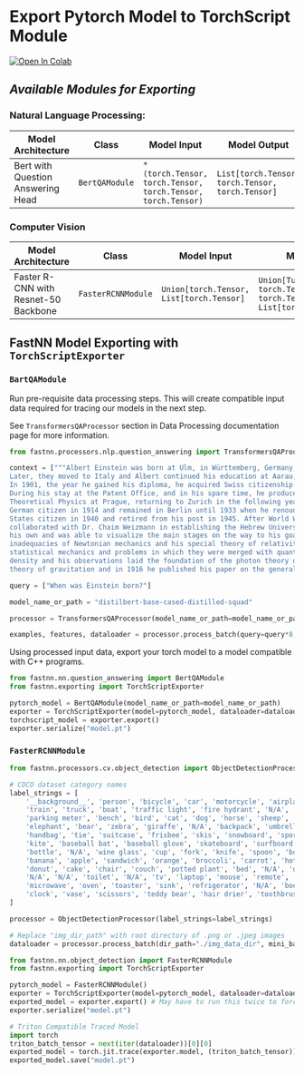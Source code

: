 # Export Pytorch Model to TorchScript Module 

[![Open In Colab](https://colab.research.google.com/assets/colab-badge.svg)](https://colab.research.google.com/github/aychang95/fastnn/blob/main/notebooks/model_exporting.ipynb)


## *Available Modules for Exporting*

### Natural Language Processing:
| Model Architecture | Class | Model Input | Model Output | Compatible Processors | GPU Support |
| ----------------------------- | ----------------------------- | ----- | ------ | ----- | ---- |
| Bert with Question Answering Head | `BertQAModule`     | `*(torch.Tensor, torch.Tensor, torch.Tensor, torch.Tensor)` | `List[torch.Tensor, torch.Tensor, torch.Tensor]` | `TransformersQAProcessor` | :heavy_check_mark: |

### Computer Vision
| Model Architecture | Class | Model Input | Model Output | Compatible Processors | GPU Support |
| ----------------------------- | ----------------------------- | ----- | ------ | ----- | ---- |
| Faster R-CNN with Resnet-50 Backbone | `FasterRCNNModule`     | `Union[torch.Tensor, List[torch.Tensor]` | `Union[Tuple[torch.Tensor, torch.Tensor, torch.Tensor], List[torch.Tensor]]` | `ObjectDetectionProcessor` | :heavy_check_mark:  |


## FastNN Model Exporting with `TorchScriptExporter`

### **`BartQAModule`**

Run pre-requisite data processing steps. This will create compatible input data required for tracing our models in the next step.

See `TransformersQAProcessor` section in Data Processing documentation page for more information.


```python
from fastnn.processors.nlp.question_answering import TransformersQAProcessor

context = ["""Albert Einstein was born at Ulm, in Württemberg, Germany, on March 14, 1879. Six weeks later the family moved to Munich, where he later on began his schooling at the Luitpold Gymnasium. 
Later, they moved to Italy and Albert continued his education at Aarau, Switzerland and in 1896 he entered the Swiss Federal Polytechnic School in Zurich to be trained as a teacher in physics and mathematics. 
In 1901, the year he gained his diploma, he acquired Swiss citizenship and, as he was unable to find a teaching post, he accepted a position as technical assistant in the Swiss Patent Office. In 1905 he obtained his doctor’s degree.
During his stay at the Patent Office, and in his spare time, he produced much of his remarkable work and in 1908 he was appointed Privatdozent in Berne. In 1909 he became Professor Extraordinary at Zurich, in 1911 Professor of 
Theoretical Physics at Prague, returning to Zurich in the following year to fill a similar post. In 1914 he was appointed Director of the Kaiser Wilhelm Physical Institute and Professor in the University of Berlin. He became a 
German citizen in 1914 and remained in Berlin until 1933 when he renounced his citizenship for political reasons and emigrated to America to take the position of Professor of Theoretical Physics at Princeton*. He became a United 
States citizen in 1940 and retired from his post in 1945. After World War II, Einstein was a leading figure in the World Government Movement, he was offered the Presidency of the State of Israel, which he declined, and he 
collaborated with Dr. Chaim Weizmann in establishing the Hebrew University of Jerusalem. Einstein always appeared to have a clear view of the problems of physics and the determination to solve them. He had a strategy of 
his own and was able to visualize the main stages on the way to his goal. He regarded his major achievements as mere stepping-stones for the next advance. At the start of his scientific work, Einstein realized the 
inadequacies of Newtonian mechanics and his special theory of relativity stemmed from an attempt to reconcile the laws of mechanics with the laws of the electromagnetic field. He dealt with classical problems of 
statistical mechanics and problems in which they were merged with quantum theory: this led to an explanation of the Brownian movement of molecules. He investigated the thermal properties of light with a low radiation
density and his observations laid the foundation of the photon theory of light. In his early days in Berlin, Einstein postulated that the correct interpretation of the special theory of relativity must also furnish a
theory of gravitation and in 1916 he published his paper on the general theory of relativity. During this time he also contributed to the problems of the theory of radiation and statistical mechanics."""]

query = ["When was Einstein born?"]

model_name_or_path = "distilbert-base-cased-distilled-squad"

processor = TransformersQAProcessor(model_name_or_path=model_name_or_path)

examples, features, dataloader = processor.process_batch(query=query*8, context=context*8, mini_batch_size=8, use_gpu=True)

```

Using processed input data, export your torch model to a model compatible with C++ programs.


```python
from fastnn.nn.question_answering import BertQAModule
from fastnn.exporting import TorchScriptExporter

pytorch_model = BertQAModule(model_name_or_path=model_name_or_path)
exporter = TorchScriptExporter(model=pytorch_model, dataloader=dataloader, use_gpu=True)
torchscript_model = exporter.export()
exporter.serialize("model.pt")
```

### **`FasterRCNNModule`**


```python
from fastnn.processors.cv.object_detection import ObjectDetectionProcessor

# COCO dataset category names
label_strings = [
    '__background__', 'person', 'bicycle', 'car', 'motorcycle', 'airplane', 'bus',
    'train', 'truck', 'boat', 'traffic light', 'fire hydrant', 'N/A', 'stop sign',
    'parking meter', 'bench', 'bird', 'cat', 'dog', 'horse', 'sheep', 'cow',
    'elephant', 'bear', 'zebra', 'giraffe', 'N/A', 'backpack', 'umbrella', 'N/A', 'N/A',
    'handbag', 'tie', 'suitcase', 'frisbee', 'skis', 'snowboard', 'sports ball',
    'kite', 'baseball bat', 'baseball glove', 'skateboard', 'surfboard', 'tennis racket',
    'bottle', 'N/A', 'wine glass', 'cup', 'fork', 'knife', 'spoon', 'bowl',
    'banana', 'apple', 'sandwich', 'orange', 'broccoli', 'carrot', 'hot dog', 'pizza',
    'donut', 'cake', 'chair', 'couch', 'potted plant', 'bed', 'N/A', 'dining table',
    'N/A', 'N/A', 'toilet', 'N/A', 'tv', 'laptop', 'mouse', 'remote', 'keyboard', 'cell phone',
    'microwave', 'oven', 'toaster', 'sink', 'refrigerator', 'N/A', 'book',
    'clock', 'vase', 'scissors', 'teddy bear', 'hair drier', 'toothbrush'
]

processor = ObjectDetectionProcessor(label_strings=label_strings)

# Replace "img_dir_path" with root directory of .png or .jpeg images
dataloader = processor.process_batch(dir_path="./img_data_dir", mini_batch_size=2, use_gpu=False)
```


```python
from fastnn.nn.object_detection import FasterRCNNModule
from fastnn.exporting import TorchScriptExporter

pytorch_model = FasterRCNNModule() 
exporter = TorchScriptExporter(model=pytorch_model, dataloader=dataloader, use_gpu=False)
exported_model = exporter.export() # May have to run this twice to force
exporter.serialize("model.pt")

# Triton Compatible Traced Model
import torch
triton_batch_tensor = next(iter(dataloader))[0][0]
exported_model = torch.jit.trace(exporter.model, (triton_batch_tensor))
exported_model.save("model.pt")
```
